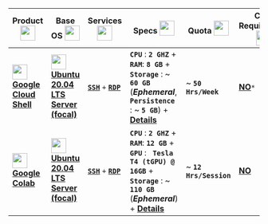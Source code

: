 | **Product** <sub><img src="https://github.com/Azathothas/BugGPT-Tools/assets/58171889/192d904f-4355-4f19-9fb7-9e72ca0148d8" width="30" height="30"></sub> | **Base OS** <sub><img src="https://github.com/Azathothas/BugGPT-Tools/assets/58171889/634b9688-5166-40dc-9fc7-d8e0eae55829" width="30" height="30">|**Services** <sub><img src="https://github.com/Azathothas/BugGPT-Tools/assets/58171889/21824797-a0fe-4770-87e4-5ab3bd57b414" width="30" height="30"></sub>  |**Specs** <sub><img src="https://github.com/Azathothas/BugGPT-Tools/assets/58171889/a835a2e4-4485-476f-8ed6-a5f2497ef4e7" width="30" height="30"></sub> | **Quota** <sub><img src="https://github.com/Azathothas/BugGPT-Tools/assets/58171889/1e824050-4f76-404d-9fb2-d29b73c2b1f8" width="30" height="30"></sub> | **Card Requirement** <sub><img src="https://github.com/Azathothas/BugGPT-Tools/assets/58171889/cf089e95-49d8-4bda-b4b8-f9a8b796f94c" width="30" height="30"></sub> |
|---------------------------------|---------------------------------|--------------------------|----------------------|-------------------------|-------------------|
|<sub><img src="https://github.com/Azathothas/BugGPT-Tools/assets/58171889/2044666f-b316-4e7e-9f04-fabbf71dd59c" width="30" height="30"></sub> [**Google Cloud Shell**](https://github.com/Azathothas/BugGPT-Tools/tree/main/free-tiers/VPS/Google%20Cloud%20Shell) | <sub><img src="https://github.com/Azathothas/BugGPT-Tools/assets/58171889/416592ac-8152-4d77-92da-588e781e52d3" width="30" height="30"></sub> [**Ubuntu 20.04 LTS Server (focal)**](https://releases.ubuntu.com/focal/) | [**`SSH`**](https://github.com/Azathothas/BugGPT-Tools/tree/main/free-tiers/VPS/Google%20Cloud%20Shell#ssh) `+` [**`RDP`**](https://github.com/Azathothas/BugGPT-Tools/tree/main/free-tiers/VPS/Google%20Cloud%20Shell#remote-desktop) | **`CPU`** : **`2 GHZ`** + **`RAM`**: **`8 GB`**  + **`Storage`** : ~ **`60 GB`** (***Ephemeral***, **`Persistence`** : ~ **`5 GB`**) + [**Details**](https://github.com/Azathothas/BugGPT-Tools/tree/main/free-tiers/VPS/Google%20Cloud%20Shell#about-intro--setup) | ~ **`50`** **`Hrs/Week`** | [**NO**](https://cloud.google.com/shell/docs/quotas-limits)`*`|
|<sub><img src="https://github.com/Azathothas/BugGPT-Tools/assets/58171889/c5f9cdca-cfb8-4a57-bd5e-c1b60ca26822" width="30" height="30"></sub> [**Google Colab**](https://github.com/Azathothas/BugGPT-Tools/tree/main/free-tiers/VPS/Google%20Colab) | <sub><img src="https://github.com/Azathothas/BugGPT-Tools/assets/58171889/416592ac-8152-4d77-92da-588e781e52d3" width="30" height="30"></sub> [**Ubuntu 20.04 LTS Server (focal)**](https://releases.ubuntu.com/focal/) |[**`SSH`**](https://github.com/Azathothas/BugGPT-Tools/tree/main/free-tiers/VPS/Google%20Colab#ssh) `+` [**`RDP`**](https://github.com/Azathothas/BugGPT-Tools/blob/main/free-tiers/VPS/Google%20Colab/README.md#rdp) | **`CPU`** : **`2 GHZ`** + **`RAM`**: **`12 GB`** + **`GPU`** : **` Tesla T4 (tGPU) @ 16GB`** + **`Storage`** : ~ **`110 GB`** (***Ephemeral***) + [**Details**](https://github.com/Azathothas/BugGPT-Tools/blob/main/free-tiers/VPS/Google%20Colab/README.md#about-intro--setup) | ~ **`12`** **`Hrs/Session`** | [**NO**](https://research.google.com/colaboratory/faq.html)|
